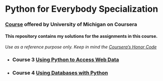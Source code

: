 # Python for Everybody Specialization
###  [Course](https://www.coursera.org/specializations/python) offered by University of Michigan on Coursera

#### This repository contains my solutions for the assignments in this course.
*Use as a reference purpose only. Keep in mind the [Coursera’s Honor Code](https://learner.coursera.help/hc/en-us/articles/209818863)*

* ### Course 3 [Using Python to Access Web Data](https://github.com/ABD-01/Python-for-Everybody/tree/master/Using-Python-to-Access-Web-Data)
* ### Course 4 [Using Databases with Python](https://github.com/ABD-01/Python-for-Everybody/tree/master/Using-Databases-with-Python)
